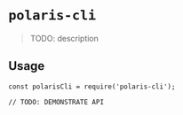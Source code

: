 # `polaris-cli`

> TODO: description

## Usage

```
const polarisCli = require('polaris-cli');

// TODO: DEMONSTRATE API
```

